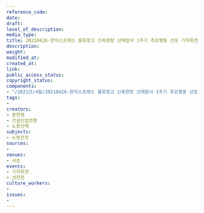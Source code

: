 ```yaml
---
reference_code: 
date: 
draft: 
level_of_description: 
media_type: 
title: 20210426-한익스프레스 물류창고 신축현장 산재참사 1주기 추모행동 선포 기자회견
description: 
weight: 
modified_at: 
created_at: 
link: 
public_access_status: 
copyright_status: 
components:
- "/2021년/4월/20210426-한익스프레스 물류창고 신축현장 산재참사 1주기 추모행동 선포 기자회견/_5D48369.jpg"
tags:
- 
creators:
- 총연맹
- 건설산업연맹
- 노동단체
subjects:
- 노동안전
sources:
- 
venues:
- 서초
events:
- 기자회견
- 선전전
culture_workers:
- 
issues:
- 
---
```

